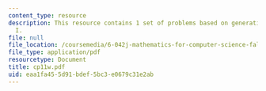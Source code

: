 ```yaml
---
content_type: resource
description: This resource contains 1 set of problems based on generating functions
  I.
file: null
file_location: /coursemedia/6-042j-mathematics-for-computer-science-fall-2005/eaa1fa455d91bdef5bc3e0679c31e2ab_cp11w.pdf
file_type: application/pdf
resourcetype: Document
title: cp11w.pdf
uid: eaa1fa45-5d91-bdef-5bc3-e0679c31e2ab
---
```


